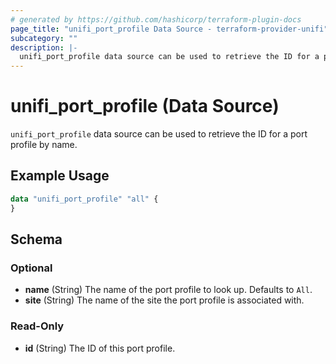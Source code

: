 ```yaml
---
# generated by https://github.com/hashicorp/terraform-plugin-docs
page_title: "unifi_port_profile Data Source - terraform-provider-unifi"
subcategory: ""
description: |-
  unifi_port_profile data source can be used to retrieve the ID for a port profile by name.
---
```


# unifi_port_profile (Data Source)

`unifi_port_profile` data source can be used to retrieve the ID for a port profile by name.

## Example Usage

```terraform
data "unifi_port_profile" "all" {
}
```

<!-- schema generated by tfplugindocs -->
## Schema

### Optional

- **name** (String) The name of the port profile to look up. Defaults to `All`.
- **site** (String) The name of the site the port profile is associated with.

### Read-Only

- **id** (String) The ID of this port profile.


